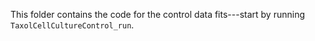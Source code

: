 This folder contains the code for the control data fits---start by running `TaxolCellCultureControl_run`.
